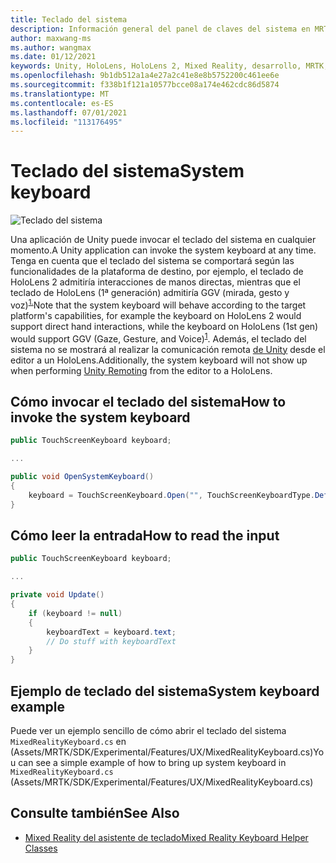 ```yaml
---
title: Teclado del sistema
description: Información general del panel de claves del sistema en MRTK
author: maxwang-ms
ms.author: wangmax
ms.date: 01/12/2021
keywords: Unity, HoloLens, HoloLens 2, Mixed Reality, desarrollo, MRTK, teclado del sistema,
ms.openlocfilehash: 9b1db512a1a4e27a2c41e8e8b5752200c461ee6e
ms.sourcegitcommit: f338b1f121a10577bcce08a174e462cdc86d5874
ms.translationtype: MT
ms.contentlocale: es-ES
ms.lasthandoff: 07/01/2021
ms.locfileid: "113176495"
---
```

# <a name="system-keyboard"></a><span data-ttu-id="48cfb-104">Teclado del sistema</span><span class="sxs-lookup"><span data-stu-id="48cfb-104">System keyboard</span></span>

![Teclado del sistema](../images/system-keyboard/MRTK_SystemKeyboard_Main.png)

<span data-ttu-id="48cfb-106">Una aplicación de Unity puede invocar el teclado del sistema en cualquier momento.</span><span class="sxs-lookup"><span data-stu-id="48cfb-106">A Unity application can invoke the system keyboard at any time.</span></span> <span data-ttu-id="48cfb-107">Tenga en cuenta que el teclado del sistema se comportará según las funcionalidades de la plataforma de destino, por ejemplo, el teclado de HoloLens 2 admitiría interacciones de manos directas, mientras que el teclado de HoloLens (1ª generación) admitiría GGV (mirada, gesto y voz)<sup>[1.](/windows/mixed-reality/gaze)</sup></span><span class="sxs-lookup"><span data-stu-id="48cfb-107">Note that the system keyboard will behave according to the target platform's capabilities, for example the keyboard on HoloLens 2 would support direct hand interactions, while the keyboard on HoloLens (1st gen) would support GGV (Gaze, Gesture, and Voice)<sup>[1](/windows/mixed-reality/gaze)</sup>.</span></span> <span data-ttu-id="48cfb-108">Además, el teclado del sistema no se mostrará al realizar la comunicación remota [de Unity](../tools/holographic-remoting.md) desde el editor a un HoloLens.</span><span class="sxs-lookup"><span data-stu-id="48cfb-108">Additionally, the system keyboard will not show up when performing [Unity Remoting](../tools/holographic-remoting.md) from the editor to a HoloLens.</span></span>

## <a name="how-to-invoke-the-system-keyboard"></a><span data-ttu-id="48cfb-109">Cómo invocar el teclado del sistema</span><span class="sxs-lookup"><span data-stu-id="48cfb-109">How to invoke the system keyboard</span></span>

```c#
public TouchScreenKeyboard keyboard;

...

public void OpenSystemKeyboard()
{
    keyboard = TouchScreenKeyboard.Open("", TouchScreenKeyboardType.Default, false, false, false, false);
}
```

## <a name="how-to-read-the-input"></a><span data-ttu-id="48cfb-110">Cómo leer la entrada</span><span class="sxs-lookup"><span data-stu-id="48cfb-110">How to read the input</span></span>

```c#
public TouchScreenKeyboard keyboard;

...

private void Update()
{
    if (keyboard != null)
    {
        keyboardText = keyboard.text;
        // Do stuff with keyboardText
    }
}
```

## <a name="system-keyboard-example"></a><span data-ttu-id="48cfb-111">Ejemplo de teclado del sistema</span><span class="sxs-lookup"><span data-stu-id="48cfb-111">System keyboard example</span></span>

<span data-ttu-id="48cfb-112">Puede ver un ejemplo sencillo de cómo abrir el teclado del sistema `MixedRealityKeyboard.cs` en (Assets/MRTK/SDK/Experimental/Features/UX/MixedRealityKeyboard.cs)</span><span class="sxs-lookup"><span data-stu-id="48cfb-112">You can see a simple example of how to bring up system keyboard in `MixedRealityKeyboard.cs` (Assets/MRTK/SDK/Experimental/Features/UX/MixedRealityKeyboard.cs)</span></span>

## <a name="see-also"></a><span data-ttu-id="48cfb-113">Consulte también</span><span class="sxs-lookup"><span data-stu-id="48cfb-113">See Also</span></span>

- [<span data-ttu-id="48cfb-114">Mixed Reality del asistente de teclado</span><span class="sxs-lookup"><span data-stu-id="48cfb-114">Mixed Reality Keyboard Helper Classes</span></span>](../experimental/mixed-reality-keyboard.md)
